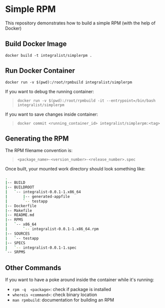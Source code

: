# Simple RPM

This repository demonstrates how to build a simple RPM (with the help of Docker)

## Build Docker Image

`docker build -t integralist/simplerpm .`

## Run Docker Container

`docker run -v $(pwd):/root/rpmbuild integralist/simplerpm`

If you want to debug the running container:

> `docker run -v $(pwd):/root/rpmbuild -it --entrypoint=/bin/bash integralist/simplerpm`

If you want to save changes inside container:  

> `docker commit <running_container_id> integralist/simplerpm:<tag>`

## Generating the RPM

The RPM filename convention is:  

> `<package_name>-<version_number>-<release_number>.spec`

Once built, your mounted work directory should look something like:

```bash
.
|-- BUILD
|-- BUILDROOT
|   `-- integralist-0.0.1-1.x86_64
|       |-- generated-appfile
|       `-- testapp
|-- Dockerfile
|-- Makefile
|-- README.md
|-- RPMS
|   `-- x86_64
|       `-- integralist-0.0.1-1.x86_64.rpm
|-- SOURCES
|   `-- testapp
|-- SPECS
|   `-- integralist-0.0.1-1.spec
`-- SRPMS
```

## Other Commands

If you want to have a poke around inside the container while it's running:

- `rpm -q  <package>`: check if package is installed
- `whereis <command>`: check binary location
- `man rpmbuild`: documentation for building an RPM
